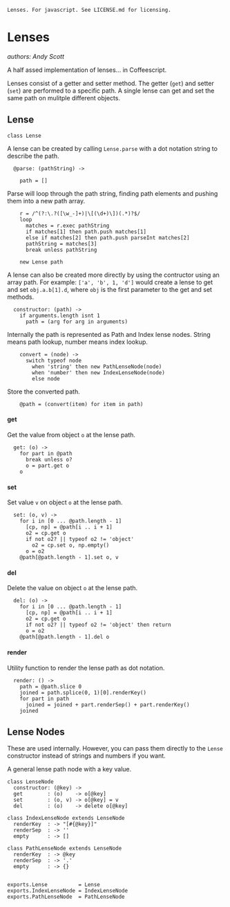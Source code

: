 ```lang-none
Lenses. For javascript. See LICENSE.md for licensing.
```

# Lenses
*authors: Andy Scott*

A half assed implementation of lenses... in Coffeescript.

Lenses consist of a getter and setter method. The getter (`get`) and setter
(`set`) are performed to a specific path. A single lense can get
and set the same path on mulitple different objects.


## Lense

    class Lense

A lense can be created by calling `Lense.parse` with a dot notation string to
describe the path.

      @parse: (pathString) ->

        path = []

Parse will loop through the path string, finding path elements and pushing them
into a new path array.

        r = /^(?:\.?([\w_-]+)|\[(\d+)\])(.*)?$/
        loop
          matches = r.exec pathString
          if matches[1] then path.push matches[1]
          else if matches[2] then path.push parseInt matches[2]
          pathString = matches[3]
          break unless pathString

        new Lense path

A lense can also be created more directly by using the contructor using an array
path. For example: `['a', 'b', 1, 'd']` would create a lense to get and set
`obj.a.b[1].d`, where `obj` is the first parameter to the get and set methods.

      constructor: (path) ->
        if arguments.length isnt 1
          path = (arg for arg in arguments)

Internally the path is represented as Path and Index lense nodes. String means
path lookup, number means index lookup.

        convert = (node) ->
          switch typeof node
            when 'string' then new PathLenseNode(node)
            when 'number' then new IndexLenseNode(node)
            else node

Store the converted path.

        @path = (convert(item) for item in path)

#### get
Get the value from object `o` at the lense path.

      get: (o) ->
        for part in @path
          break unless o?
          o = part.get o
        o

#### set
Set value `v` on object `o` at the lense path.

      set: (o, v) ->
        for i in [0 ... @path.length - 1]
          [cp, np] = @path[i .. i + 1]
          o2 = cp.get o
          if not o2? || typeof o2 != 'object'
            o2 = cp.set o, np.empty()
          o = o2
        @path[@path.length - 1].set o, v


#### del
Delete the value on object `o` at the lense path.

      del: (o) ->
        for i in [0 ... @path.length - 1]
          [cp, np] = @path[i .. i + 1]
          o2 = cp.get o
          if not o2? || typeof o2 != 'object' then return
          o = o2
        @path[@path.length - 1].del o

#### render
Utility function to render the lense path as dot notation.

      render: () ->
        path = @path.slice 0
        joined = path.splice(0, 1)[0].renderKey()
        for part in path
          joined = joined + part.renderSep() + part.renderKey()
        joined

## Lense Nodes
These are used internally. However, you can pass them directly to the `Lense`
constructor instead of strings and numbers if you want.

A general lense path node with a key value.

    class LenseNode
      constructor: (@key) ->
      get        : (o)    -> o[@key]
      set        : (o, v) -> o[@key] = v
      del        : (o)    -> delete o[@key]

    class IndexLenseNode extends LenseNode
      renderKey  : -> "[#{@key}]"
      renderSep  : -> ''
      empty      : -> []

    class PathLenseNode extends LenseNode
      renderKey  : -> @key
      renderSep  : -> '.'
      empty      : -> {}


    exports.Lense          = Lense
    exports.IndexLenseNode = IndexLenseNode
    exports.PathLenseNode  = PathLenseNode
